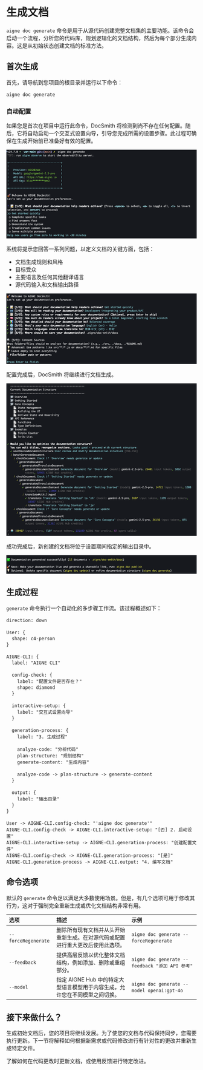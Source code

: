 # 生成文档

`aigne doc generate` 命令是用于从源代码创建完整文档集的主要功能。该命令会启动一个流程，分析您的代码库，规划逻辑化的文档结构，然后为每个部分生成内容。这是从初始状态创建文档的标准方法。

## 首次生成

首先，请导航到您项目的根目录并运行以下命令：

```bash aigne doc generate icon=lucide:play-circle
aigne doc generate
```

### 自动配置

如果您是首次在项目中运行此命令，DocSmith 将检测到尚不存在任何配置。随后，它将自动启动一个交互式设置向导，引导您完成所需的设置步骤。此过程可确保在生成开始前已准备好有效的配置。

![运行 generate 命令，智能执行初始化](../assets/screenshots/doc-generate.png)

系统将提示您回答一系列问题，以定义文档的关键方面，包括：

*   文档生成规则和风格
*   目标受众
*   主要语言及任何其他翻译语言
*   源代码输入和文档输出路径

![回答问题以完成项目设置](../assets/screenshots/doc-complete-setup.png)

配置完成后，DocSmith 将继续进行文档生成。

![执行结构规划并生成文档](../assets/screenshots/doc-generate-docs.png)

成功完成后，新创建的文档将位于设置期间指定的输出目录中。

![文档生成成功](../assets/screenshots/doc-generated-successfully.png)

## 生成过程

`generate` 命令执行一个自动化的多步骤工作流。该过程概述如下：

```d2
direction: down

User: {
  shape: c4-person
}

AIGNE-CLI: {
  label: "AIGNE CLI"

  config-check: {
    label: "配置文件是否存在？"
    shape: diamond
  }

  interactive-setup: {
    label: "交互式设置向导"
  }

  generation-process: {
    label: "3. 生成过程"

    analyze-code: "分析代码"
    plan-structure: "规划结构"
    generate-content: "生成内容"

    analyze-code -> plan-structure -> generate-content
  }

  output: {
    label: "输出目录"
  }
}

User -> AIGNE-CLI.config-check: "'aigne doc generate'"
AIGNE-CLI.config-check -> AIGNE-CLI.interactive-setup: "[否] 2. 启动设置"
AIGNE-CLI.interactive-setup -> AIGNE-CLI.generation-process: "创建配置文件"
AIGNE-CLI.config-check -> AIGNE-CLI.generation-process: "[是]"
AIGNE-CLI.generation-process -> AIGNE-CLI.output: "4. 编写文档"
```

## 命令选项

默认的 `generate` 命令足以满足大多数使用场景。但是，有几个选项可用于修改其行为，这对于强制完全重新生成或优化文档结构非常有用。

| 选项              | 描述                                                                                                                                   | 示例                                                   |
| :------------------ | :--------------------------------------------------------------------------------------------------------------------------------------------- | :------------------------------------------------------- |
| `--forceRegenerate` | 删除所有现有文档并从头开始重新生成。在对源代码或配置进行重大更改后使用此选项。                                                                 | `aigne doc generate --forceRegenerate`                   |
| `--feedback`        | 提供高层反馈以优化整体文档结构，例如添加、删除或重组部分。                                                                                       | `aigne doc generate --feedback "添加 API 参考"`    |
| `--model`           | 指定 AIGNE Hub 中的特定大型语言模型用于内容生成，允许您在不同模型之间切换。                                                                      | `aigne doc generate --model openai:gpt-4o`               |

## 接下来做什么？

生成初始文档后，您的项目将继续发展。为了使您的文档与代码保持同步，您需要执行更新。下一节将解释如何根据新需求或代码修改进行有针对性的更改并重新生成特定文件。

<x-card data-title="更新和优化" data-icon="lucide:file-edit" data-href="/features/update-and-refine">了解如何在代码更改时更新文档，或使用反馈进行特定改进。</x-card>